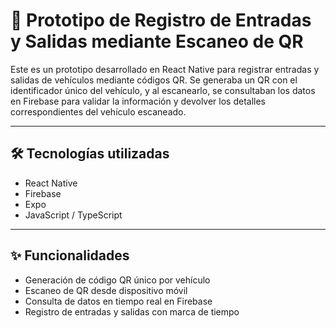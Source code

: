 # 📱 Prototipo de Registro de Entradas y Salidas mediante Escaneo de QR

Este es un prototipo desarrollado en React Native para registrar entradas y salidas de vehículos mediante códigos QR. Se generaba un QR con el identificador único del vehículo, y al escanearlo, se consultaban los datos en Firebase para validar la información y devolver los detalles correspondientes del vehículo escaneado.

---

## 🛠️ Tecnologías utilizadas

- React Native  
- Firebase  
- Expo
- JavaScript / TypeScript

---

## ✨ Funcionalidades

- Generación de código QR único por vehículo  
- Escaneo de QR desde dispositivo móvil  
- Consulta de datos en tiempo real en Firebase  
- Registro de entradas y salidas con marca de tiempo
